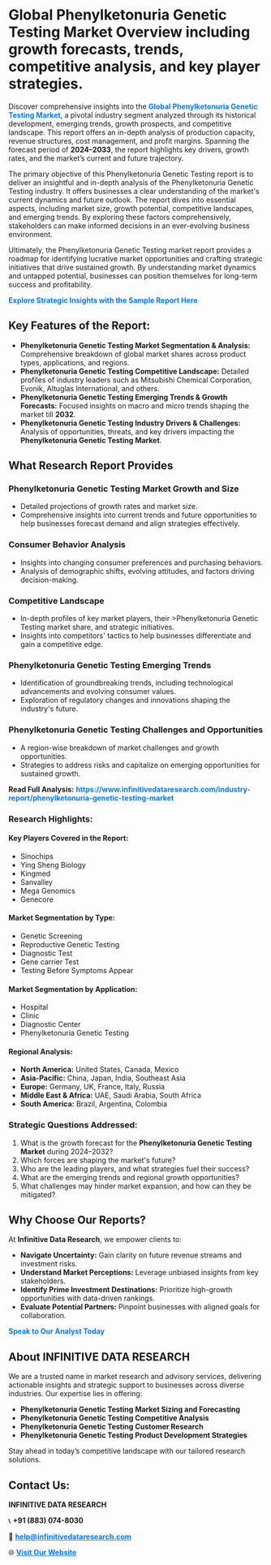 <h1>Global Phenylketonuria Genetic Testing Market Overview including growth forecasts, trends, competitive analysis, and key player strategies.</h1>
<p>
Discover comprehensive insights into the 
<a href="https://www.infinitivedataresearch.com/industry-report/phenylketonuria-genetic-testing-market" rel="dofollow" style="color: #007BFF; text-decoration: none;"><strong>Global Phenylketonuria Genetic Testing Market</strong></a>, a pivotal industry segment analyzed through its historical development, emerging trends, growth prospects, and competitive landscape. This report offers an in-depth analysis of production capacity, revenue structures, cost management, and profit margins. Spanning the forecast period of <strong>2024–2033</strong>, the report highlights key drivers, growth rates, and the market’s current and future trajectory.
</p>
<p>
The primary objective of this Phenylketonuria Genetic Testing report is to deliver an insightful and in-depth analysis of the Phenylketonuria Genetic Testing industry. It offers businesses a clear understanding of the market's current dynamics and future outlook. The report dives into essential aspects, including market size, growth potential, competitive landscapes, and emerging trends. By exploring these factors comprehensively, stakeholders can make informed decisions in an ever-evolving business environment.
</p>
<p>
Ultimately, the Phenylketonuria Genetic Testing market report provides a roadmap for identifying lucrative market opportunities and crafting strategic initiatives that drive sustained growth. By understanding market dynamics and untapped potential, businesses can position themselves for long-term success and profitability.
</p>
<p>
<a href="https://www.infinitivedataresearch.com/request-sample/reportId=102597" style="color: #007BFF; text-decoration: none;"><strong>Explore Strategic Insights with the Sample Report Here</strong></a>
</p>

<h2>Key Features of the Report:</h2>
<ul>
<li><strong>Phenylketonuria Genetic Testing Market Segmentation & Analysis:</strong> Comprehensive breakdown of global market shares across product types, applications, and regions.</li>
<li><strong>Phenylketonuria Genetic Testing Competitive Landscape:</strong> Detailed profiles of industry leaders such as Mitsubishi Chemical Corporation, Evonik, Altuglas International, and others.</li>
<li><strong>Phenylketonuria Genetic Testing Emerging Trends & Growth Forecasts:</strong> Focused insights on macro and micro trends shaping the market till <strong>2032</strong>.</li>
<li><strong>Phenylketonuria Genetic Testing Industry Drivers & Challenges:</strong> Analysis of opportunities, threats, and key drivers impacting the <strong>Phenylketonuria Genetic Testing Market</strong>.</li>
</ul>

<h2>What Research Report Provides</h2>
<h3>Phenylketonuria Genetic Testing Market Growth and Size</h3>
<ul>
<li>Detailed projections of growth rates and market size.</li>
<li>Comprehensive insights into current trends and future opportunities to help businesses forecast demand and align strategies effectively.</li>
</ul>

<h3>Consumer Behavior Analysis</h3>
<ul>
<li>Insights into changing consumer preferences and purchasing behaviors.</li>
<li>Analysis of demographic shifts, evolving attitudes, and factors driving decision-making.</li>
</ul>

<h3>Competitive Landscape</h3>
<ul>
<li>In-depth profiles of key market players, their >Phenylketonuria Genetic Testing market share, and strategic initiatives.</li>
<li>Insights into competitors' tactics to help businesses differentiate and gain a competitive edge.</li>
</ul>

<h3>Phenylketonuria Genetic Testing Emerging Trends</h3>
<ul>
<li>Identification of groundbreaking trends, including technological advancements and evolving consumer values.</li>
<li>Exploration of regulatory changes and innovations shaping the industry's future.</li>
</ul>

<h3>Phenylketonuria Genetic Testing Challenges and Opportunities</h3>
<ul>
<li>A region-wise breakdown of market challenges and growth opportunities.</li>
<li>Strategies to address risks and capitalize on emerging opportunities for sustained growth.</li>
</ul>
<p><strong>Read Full Analysis:</strong> <a href="https://www.infinitivedataresearch.com/industry-report/phenylketonuria-genetic-testing-market" rel="dofollow" style="color: #007BFF; text-decoration: none;"><strong>https://www.infinitivedataresearch.com/industry-report/phenylketonuria-genetic-testing-market</strong></a></p>
<h3>Research Highlights:</h3>
<h4>Key Players Covered in the Report:</h4>
<ul><li>Sinochips</li><li>Ying Sheng Biology</li><li>Kingmed</li><li>Sanvalley</li><li>Mega Genomics</li><li>Genecore</li></ul>
<h4>Market Segmentation by Type:</h4>
<ul><li>Genetic Screening</li><li>Reproductive Genetic Testing</li><li>Diagnostic Test</li><li>Gene carrier Test</li><li>Testing Before Symptoms Appear</li></ul>
<h4>Market Segmentation by Application:</h4>
<ul><li>Hospital</li><li>Clinic</li><li>Diagnostic Center</li><li>Phenylketonuria Genetic Testing</li></ul>

<h4>Regional Analysis:</h4>
<ul>
<li><strong>North America:</strong> United States, Canada, Mexico</li>
<li><strong>Asia-Pacific:</strong> China, Japan, India, Southeast Asia</li>
<li><strong>Europe:</strong> Germany, UK, France, Italy, Russia</li>
<li><strong>Middle East & Africa:</strong> UAE, Saudi Arabia, South Africa</li>
<li><strong>South America:</strong> Brazil, Argentina, Colombia</li>
</ul>

<h3>Strategic Questions Addressed:</h3>
<ol>
<li>What is the growth forecast for the <strong>Phenylketonuria Genetic Testing Market</strong> during 2024–2032?</li>
<li>Which forces are shaping the market's future?</li>
<li>Who are the leading players, and what strategies fuel their success?</li>
<li>What are the emerging trends and regional growth opportunities?</li>
<li>What challenges may hinder market expansion, and how can they be mitigated?</li>
</ol>

<h2>Why Choose Our Reports?</h2>
<p>At <strong>Infinitive Data Research</strong>, we empower clients to:</p>
<ul>
<li><strong>Navigate Uncertainty:</strong> Gain clarity on future revenue streams and investment risks.</li>
<li><strong>Understand Market Perceptions:</strong> Leverage unbiased insights from key stakeholders.</li>
<li><strong>Identify Prime Investment Destinations:</strong> Prioritize high-growth opportunities with data-driven rankings.</li>
<li><strong>Evaluate Potential Partners:</strong> Pinpoint businesses with aligned goals for collaboration.</li>
</ul>
<p><a href="https://www.infinitivedataresearch.com/industry-report/phenylketonuria-genetic-testing-market" rel="dofollow" style="color: #007BFF; text-decoration: none;"><strong>Speak to Our Analyst Today</strong></a></p>

<h2>About INFINITIVE DATA RESEARCH</h2>
<p>We are a trusted name in market research and advisory services, delivering actionable insights and strategic support to businesses across diverse industries. Our expertise lies in offering:</p>
<ul>
<li><strong>Phenylketonuria Genetic Testing Market Sizing and Forecasting</strong></li>
<li><strong>Phenylketonuria Genetic Testing Competitive Analysis</strong></li>
<li><strong>Phenylketonuria Genetic Testing Customer Research</strong></li>
<li><strong>Phenylketonuria Genetic Testing Product Development Strategies</strong></li>
</ul>
<p>Stay ahead in today’s competitive landscape with our tailored research solutions.</p>

<h2>Contact Us:</h2>
<p><strong>INFINITIVE DATA RESEARCH</strong></p>
<p>📞 <strong>+91 (883) 074-8030</strong></p>
<p>📧 <strong><a href="mailto:help@infinitivedataresearch.com" style="color: #007BFF;">help@infinitivedataresearch.com</a></strong></p>
<p>🌐 <strong><a href="https://www.infinitivedataresearch.com" rel="dofollow" style="color: #007BFF;">Visit Our Website</a></strong></p>